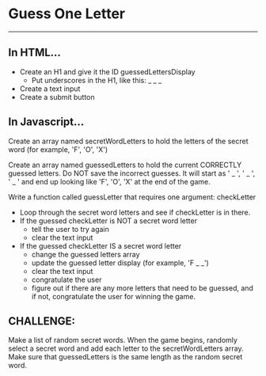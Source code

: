 # Guess One Letter
---
## In HTML...

- Create an H1 and give it the ID guessedLettersDisplay
  - Put underscores in the H1, like this: _ _ _
- Create a text input
- Create a submit button

## In Javascript...

Create an array named secretWordLetters to hold the letters of the secret word (for example, 'F', 'O', 'X')

Create an array named guessedLetters to hold the current CORRECTLY guessed letters. Do NOT save the incorrect guesses. It will start as ' _ ', ' _ ', ' _ ' and end up looking like 'F', 'O', 'X' at the end of the game.

Write a function called guessLetter that requires one argument: checkLetter
- Loop through the secret word letters and see if checkLetter is in there.
- If the guessed checkLetter is NOT a secret word letter
  - tell the user to try again
  - clear the text input
- If the guessed checkLetter IS a secret word letter
  - change the guessed letters array
  - update the guessed letter display (for example, 'F _ _')
  - clear the text input
  - congratulate the user
  - figure out if there are any more letters that need to be guessed, and if not, congratulate the user for winning the game.

## CHALLENGE:

Make a list of random secret words. When the game begins, randomly select a secret word and add each letter to the secretWordLetters array. Make sure that guessedLetters is the same length as the random secret word.